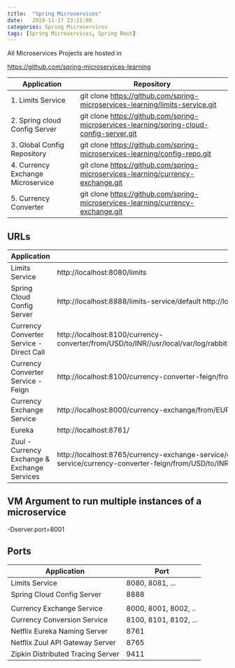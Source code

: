 ```yaml
---
title:  "Spring Microservices"
date:   2019-11-17 23:21:00
categories: Spring Microservices
tags: [Spring Microservices, Spring Boot]
---
```


All Microservices Projects are hosted in

https://github.com/spring-microservices-learning

|     Application       |     Repository          |
| ------------- | ------------- |
|1. Limits Service|git clone https://github.com/spring-microservices-learning/limits-service.git|
|2. Spring cloud Config Server|git clone https://github.com/spring-microservices-learning/spring-cloud-config-server.git|
|3. Global Config Repository|git clone https://github.com/spring-microservices-learning/config-repo.git|
|4. Currency Exchange Microservice|git clone https://github.com/spring-microservices-learning/currency-exchange.git
|5. Currency Converter|git clone https://github.com/spring-microservices-learning/currency-exchange.git|


## URLs

|     Application       |     URL          |
| ------------- | ------------- |
| Limits Service | http://localhost:8080/limits|
|Spring Cloud Config Server| http://localhost:8888/limits-service/default http://localhost:8888/limits-service/dev|
|  Currency Converter Service - Direct Call| http://localhost:8100/currency-converter/from/USD/to/INR//usr/local/var/log/rabbitmq/rabbit@localhost.log/usr/local/var/log/rabbitmq/rabbit@localhost.logquantity/10|
|  Currency Converter Service - Feign| http://localhost:8100/currency-converter-feign/from/EUR/to/INR/quantity/10000|
| Currency Exchange Service | http://localhost:8000/currency-exchange/from/EUR/to/INR http://localhost:8001/currency-exchange/from/USD/to/INR|
| Eureka | http://localhost:8761/|
| Zuul - Currency Exchange & Exchange Services | http://localhost:8765/currency-exchange-service/currency-exchange/from/EUR/to/INR http://localhost:8765/currency-conversion-service/currency-converter-feign/from/USD/to/INR/quantity/10|

## VM Argument to run multiple instances of a microservice
-Dserver.port=8001


## Ports

|     Application       |     Port          |
| ------------- | ------------- |
| Limits Service | 8080, 8081, ... |
| Spring Cloud Config Server | 8888 |
|  |  |
| Currency Exchange Service | 8000, 8001, 8002, ..  |
| Currency Conversion Service | 8100, 8101, 8102, ... |
| Netflix Eureka Naming Server | 8761 |
| Netflix Zuul API Gateway Server | 8765 |
| Zipkin Distributed Tracing Server | 9411 |
